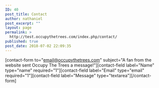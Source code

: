 ```yaml
---
ID: 40
post_title: Contact
author: nathaniel
post_excerpt: ""
layout: page
permalink: >
  http://test.occupythetrees.com/index.php/contact/
published: true
post_date: 2018-07-02 22:09:35
---
```

[contact-form to="email@occupythetrees.com" subject="A fan from the website sent Occupy The Trees a message!"][contact-field label="Name" type="name" required="1"][contact-field label="Email" type="email" required="1"][contact-field label="Message" type="textarea"][/contact-form]